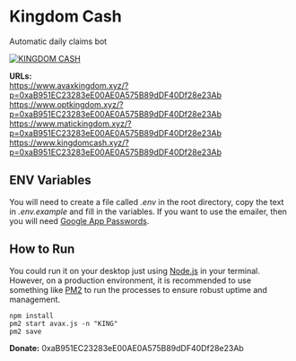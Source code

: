 # Kingdom Cash 
Automatic daily claims bot  

[![KINGDOM CASH](http://img.youtube.com/vi/QHhzYdrPgAs/0.jpg)](http://www.youtube.com/watch?v=QHhzYdrPgAs "KINGDOM CASH")

**URLs:** \
https://www.avaxkingdom.xyz/?p=0xaB951EC23283eE00AE0A575B89dDF40Df28e23Ab \
https://www.optkingdom.xyz/?p=0xaB951EC23283eE00AE0A575B89dDF40Df28e23Ab \
https://www.matickingdom.xyz/?p=0xaB951EC23283eE00AE0A575B89dDF40Df28e23Ab \
https://www.kingdomcash.xyz/?p=0xaB951EC23283eE00AE0A575B89dDF40Df28e23Ab 

## ENV Variables 
You will need to create a file called *.env* in the root directory, copy the text in *.env.example* and fill in the variables. 
If you want to use the emailer, then you will need [Google App Passwords](https://support.google.com/accounts/answer/185833?hl=en). 

## How to Run
You could run it on your desktop just using [Node.js](https://github.com/nodejs/node) in your terminal. However, on a production environment, it is recommended to use something like [PM2](https://github.com/Unitech/pm2) to run the processes to ensure robust uptime and management. 
```
npm install
pm2 start avax.js -n "KING"
pm2 save

```
**Donate:** 0xaB951EC23283eE00AE0A575B89dDF40Df28e23Ab
